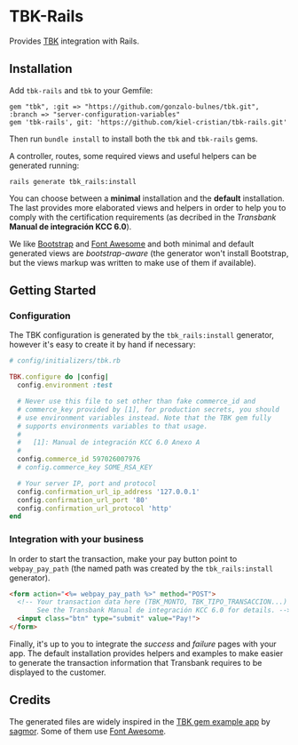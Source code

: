 TBK-Rails
=========

Provides [TBK][tbk] integration with Rails.

 [tbk]: http://sagmor.com/tbk/


Installation
------------

Add `tbk-rails` and `tbk` to your Gemfile:

    gem "tbk", :git => "https://github.com/gonzalo-bulnes/tbk.git", :branch => "server-configuration-variables"
    gem 'tbk-rails', git: 'https://github.com/kiel-cristian/tbk-rails.git'

Then run `bundle install` to install both the `tbk` and `tbk-rails` gems.

A controller, routes, some required views and useful helpers can be generated running:

    rails generate tbk_rails:install

You can choose between a **minimal** installation and the **default** installation.
The last provides more elaborated views and helpers in order to help you to comply with
the certification requirements (as decribed in the _Transbank_ **Manual de integración KCC 6.0**).

We like [Bootstrap][bootstrap] and [Font Awesome][font-awesome] and both minimal and default generated views are _bootstrap-aware_ (the generator won't install Bootstrap, but the views markup was written to make use of them if available).

  [bootstrap]: http://twitter.github.com/bootstrap/
  [font-awesome]: http://fortawesome.github.com/Font-Awesome/


Getting Started
---------------

### Configuration

The TBK configuration is generated by the `tbk_rails:install` generator, however it's easy to create it by hand if necessary:

```ruby
# config/initializers/tbk.rb

TBK.configure do |config|
  config.environment :test

  # Never use this file to set other than fake commerce_id and
  # commerce_key provided by [1], for production secrets, you should
  # use environment variables instead. Note that the TBK gem fully
  # supports environments variables to that usage.
  #
  #   [1]: Manual de integración KCC 6.0 Anexo A
  #
  config.commerce_id 597026007976
  # config.commerce_key SOME_RSA_KEY

  # Your server IP, port and protocol
  config.confirmation_url_ip_address '127.0.0.1'
  config.confirmation_url_port '80'
  config.confirmation_url_protocol 'http'
end
```

### Integration with your business

In order to start the transaction, make your pay button point to `webpay_pay_path` (the named path was created by the `tbk_rails:install` generator).

```html
<form action="<%= webpay_pay_path %>" method="POST">
  <!-- Your transaction data here (TBK_MONTO, TBK_TIPO_TRANSACCION...)
       See the Transbank Manual de integración KCC 6.0 for details. -->
  <input class="btn" type="submit" value="Pay!">
</form>
```

Finally, it's up to you to integrate the _success_ and _failure_ pages with your app. The default installation provides helpers and examples to make easier to generate the transaction information that Transbank requires to be displayed to the customer.

Credits
-------

The generated files are widely inspired in the [TBK gem example app][tbk-example] by [sagmor][sagmor].
Some of them use [Font Awesome][font-awesome].

  [tbk-example]: https://github.com/sagmor/tbk/tree/master/example
  [sagmor]: https://github.com/sagmor
  [font-awesome]: http://fortawesome.github.com/Font-Awesome/
